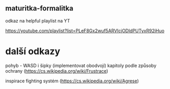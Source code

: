 ## maturitka-formalitka

odkaz na helpful playlist na YT

https://youtube.com/playlist?list=PLeF8Gx2wuf5ARVIcjODldPUTyxR92iHuo

# další odkazy 

pohyb - WASD i šipky (implementovat obodvojí) kapitoly podle způsoby ochrany (https://cs.wikipedia.org/wiki/Frustrace)

inspirace fighting systém (https://cs.wikipedia.org/wiki/Agrese)
